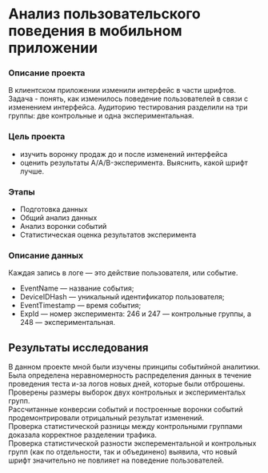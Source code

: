 # Анализ пользовательского поведения в мобильном приложении

### Описание проекта
В клиентском приложении изменили интерфейс в части шрифтов. Задача - понять, как изменилось поведение пользователей в связи с изменением интерфейса. Аудиторию тестирования разделили на три группы: две контрольные и одна экспериментальная.

### Цель проекта 
 - изучить воронку продаж до и после изменений интерфейса
 - оценить результаты А/A/B-эксперимента. Выяснить, какой шрифт лучше.

### Этапы
- Подготовка данных
- Общий анализ данных
- Анализ воронки событий
- Статистическая оценка результатов эксперимента

### Описание данных
Каждая запись в логе — это действие пользователя, или событие.
- EventName — название события;
- DeviceIDHash — уникальный идентификатор пользователя;
- EventTimestamp — время события;
- ExpId — номер эксперимента: 246 и 247 — контрольные группы, а 248 — экспериментальная.

## Результаты исследования
В данном проекте мной были изучены принципы событийной аналитики. <br/>
Была определена неравномерность распределения данных в течение проведения теста и-за логов новых дней, которые были отброшены.<br/>
Проверены размеры выборок двух контрольных и экспериментальх групп.<br/>
Рассчитанные конверсии событий и построенные воронки событий продемонтрировали отрицальный результат изменений.<br/>
Проверка статистической разницы между контрольными группами доказала корректное разделении трафика.<br/>
Проверка статистической разности эксперементальной и контрольных групп (как по отдельности, так и объединено) выявила, что новый шрифт значительно не повлияет на поведение пользователей.
